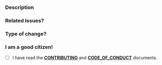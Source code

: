 <!-- Provide a general summary of your changes in the Title above -->

### Description

<!-- Please include a summary of the change and which issue is fixed.
     Please also include relevant motivation and context.
     List any dependencies that are required for this change. -->

### Related Issues?

<!-- If suggesting a new feature or change, please discuss it in an issue first.
     If fixing a bug for an existing issue, please link to the issue here: -->

### Type of change?

<!-- What type of change does your pull request introduce?
     Please do not modify any licensing information, e.g. do not update the copyright year. -->


### I am a good citizen!

<!--- Go over the following points, and put an `x` in the box below. -->

- [ ] I have read the **[CONTRIBUTING](CONTRIBUTING)** and **[CODE_OF_CONDUCT](CODE_OF_CONDUCT.md)** documents.
